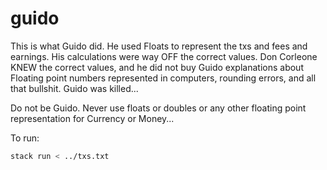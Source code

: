 # guido

This is what Guido did. He used Floats to represent the txs and fees and earnings.
His calculations were way OFF the correct values. Don Corleone KNEW the correct values,
and he did not buy Guido explanations about Floating point numbers represented in computers,
rounding errors, and all that bullshit.  Guido was killed...

Do not be Guido.  Never use floats or doubles or any other floating point representation for Currency or Money...


To run:

```bash
stack run < ../txs.txt
```
